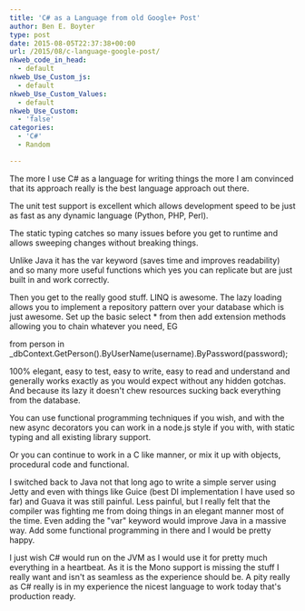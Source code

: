 ```yaml
---
title: 'C# as a Language from old Google+ Post'
author: Ben E. Boyter
type: post
date: 2015-08-05T22:37:38+00:00
url: /2015/08/c-language-google-post/
nkweb_code_in_head:
  - default
nkweb_Use_Custom_js:
  - default
nkweb_Use_Custom_Values:
  - default
nkweb_Use_Custom:
  - 'false'
categories:
  - 'C#'
  - Random

---
```

The more I use C# as a language for writing things the more I am convinced that its approach really is the best language approach out there.

The unit test support is excellent which allows development speed to be just as fast as any dynamic language (Python, PHP, Perl).

The static typing catches so many issues before you get to runtime and allows sweeping changes without breaking things.

Unlike Java it has the var keyword (saves time and improves readability) and so many more useful functions which yes you can replicate but are just built in and work correctly.

Then you get to the really good stuff. LINQ is awesome. The lazy loading allows you to implement a repository pattern over your database which is just awesome. Set up the basic select * from then add extension methods allowing you to chain whatever you need, EG

from person in _dbContext.GetPerson().ByUserName(username).ByPassword(password);

100% elegant, easy to test, easy to write, easy to read and understand and generally works exactly as you would expect without any hidden gotchas. And because its lazy it doesn't chew resources sucking back everything from the database.

You can use functional programming techniques if you wish, and with the new async decorators you can work in a node.js style if you with, with static typing and all existing library support.

Or you can continue to work in a C like manner, or mix it up with objects, procedural code and functional.

I switched back to Java not that long ago to write a simple server using Jetty and even with things like Guice (best DI implementation I have used so far) and Guava it was still painful. Less painful, but I really felt that the compiler was fighting me from doing things in an elegant manner most of the time. Even adding the "var" keyword would improve Java in a massive way. Add some functional programming in there and I would be pretty happy.

I just wish C# would run on the JVM as I would use it for pretty much everything in a heartbeat. As it is the Mono support is missing the stuff I really want and isn't as seamless as the experience should be. A pity really as C# really is in my experience the nicest language to work today that's production ready.